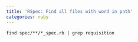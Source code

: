 ```yaml
---
title: 'RSpec: Find all files with word in path'
categories: ruby
---
```

 
`find spec/**/*_spec.rb | grep requisition`